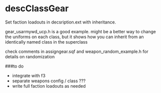 # descClassGear
Set faction loadouts in decsription.ext with inheritance.

gear_usarmywd_ucp.h is a good example. might be a better way to change the uniforms on each class, but it shows how you can inherit from an identically named class in the superclass

check comments in assigngear.sqf and weapon_random_example.h for details on randomization

###to do
- integrate with f3
- separate weapons config / class ???
- write full faction loadouts as needed
